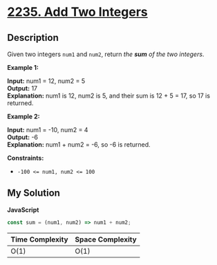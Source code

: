 # [2235. Add Two Integers](https://leetcode.com/problems/add-two-integers)

## Description

Given two integers `num1` and `num2`, return _the **sum** of the two integers_.

**Example 1:**

**Input:** num1 = 12, num2 = 5  
**Output:** 17  
**Explanation:** num1 is 12, num2 is 5, and their sum is 12 + 5 = 17, so 17 is returned.

**Example 2:**

**Input:** num1 = -10, num2 = 4  
**Output:** -6  
**Explanation:** num1 + num2 = -6, so -6 is returned.

**Constraints:**

- `-100 <= num1, num2 <= 100`

## My Solution

**JavaScript**

```js
const sum = (num1, num2) => num1 + num2;
```

| Time Complexity | Space Complexity |
| --------------- | ---------------- |
| O(1)            | O(1)             |
